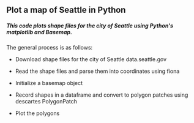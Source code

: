 ## Plot a map of Seattle in Python

##### This code plots shape files for the city of Seattle using Python's matplotlib and Basemap.  
The general process is as follows:


* Download shape files for the city of Seattle data.seattle.gov

* Read the shape files and parse them into coordinates using fiona

* Initialize a basemap object

* Record shapes in a dataframe and convert to polygon patches using descartes PolygonPatch

* Plot the polygons
